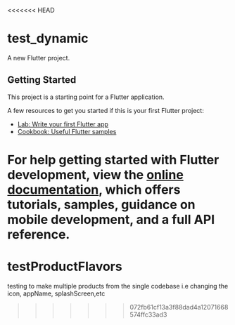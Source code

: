 <<<<<<< HEAD
# test_dynamic

A new Flutter project.

## Getting Started

This project is a starting point for a Flutter application.

A few resources to get you started if this is your first Flutter project:

- [Lab: Write your first Flutter app](https://docs.flutter.dev/get-started/codelab)
- [Cookbook: Useful Flutter samples](https://docs.flutter.dev/cookbook)

For help getting started with Flutter development, view the
[online documentation](https://docs.flutter.dev/), which offers tutorials,
samples, guidance on mobile development, and a full API reference.
=======
# testProductFlavors
testing to make multiple products from the single codebase
i.e changing the icon, appName, splashScreen,etc
>>>>>>> 072fb61cf13a3f88dad4a12071668574ffc33ad3
